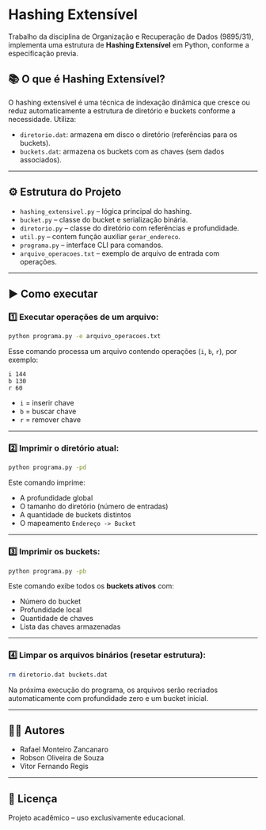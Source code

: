 # Hashing Extensível

Trabalho da disciplina de Organização e Recuperação de Dados (9895/31), implementa uma estrutura de **Hashing Extensível** em Python, conforme a especificação previa.

## 📚 O que é Hashing Extensível?

O hashing extensível é uma técnica de indexação dinâmica que cresce ou reduz automaticamente a estrutura de diretório e buckets conforme a necessidade. Utiliza:

- `diretorio.dat`: armazena em disco o diretório (referências para os buckets).
- `buckets.dat`: armazena os buckets com as chaves (sem dados associados).

---

## ⚙️ Estrutura do Projeto

- `hashing_extensivel.py` – lógica principal do hashing.
- `bucket.py` – classe do bucket e serialização binária.
- `diretorio.py` – classe do diretório com referências e profundidade.
- `util.py` – contem função auxiliar `gerar_endereco`.
- `programa.py` – interface CLI para comandos.
- `arquivo_operacoes.txt` – exemplo de arquivo de entrada com operações.

---

## ▶ Como executar

### 1️⃣ Executar operações de um arquivo:

```bash
python programa.py -e arquivo_operacoes.txt
```

Esse comando processa um arquivo contendo operações (`i`, `b`, `r`), por exemplo:

```
i 144
b 130
r 60
```

- `i` = inserir chave
- `b` = buscar chave
- `r` = remover chave

---

### 2️⃣ Imprimir o diretório atual:

```bash
python programa.py -pd
```

Este comando imprime:

- A profundidade global
- O tamanho do diretório (número de entradas)
- A quantidade de buckets distintos
- O mapeamento `Endereço -> Bucket`

---

### 3️⃣ Imprimir os buckets:

```bash
python programa.py -pb
```

Este comando exibe todos os **buckets ativos** com:

- Número do bucket
- Profundidade local
- Quantidade de chaves
- Lista das chaves armazenadas

---

### 4️⃣ Limpar os arquivos binários (resetar estrutura):

```bash
rm diretorio.dat buckets.dat
```

Na próxima execução do programa, os arquivos serão recriados automaticamente com profundidade zero e um bucket inicial.

---

## 👨‍💻 Autores

- Rafael Monteiro Zancanaro  
- Robson Oliveira de Souza  
- Vitor Fernando Regis

---

## 📄 Licença

Projeto acadêmico – uso exclusivamente educacional.